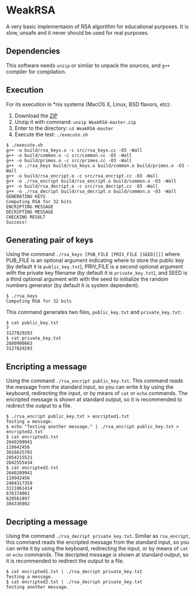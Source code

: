 # WeakRSA
A very basic implementaion of RSA algorithm for educational purposes. It is
slow, unsafe and it never should be used for real purposes.

## Dependencies

This software needs `unzip` or similar to unpack the sources, and `g++`
compiler for compilation.

## Execution

For its execution in *nix systems (MacOS X, Linux, BSD flavors, etc):

1. Download the [ZIP](https://github.com/pakozm/WeakRSA/archive/master.zip)
2. Unzip it with command: `unzip WeakRSA-master.zip`
3. Enter to the directory: `cd WeakRSA-master`
4. Execute the test: `./execute.sh`
```
$ ./execute.sh
g++ -o build/rsa_keys.o -c src/rsa_keys.cc -O3 -Wall
g++ -o build/common.o -c src/common.cc -O3 -Wall
g++ -o build/primes.o -c src/primes.cc -O3 -Wall
g++ -o ./rsa_keys build/rsa_keys.o build/common.o build/primes.o -O3 -Wall
g++ -o build/rsa_encript.o -c src/rsa_encript.cc -O3 -Wall
g++ -o ./rsa_encript build/rsa_encript.o build/common.o -O3 -Wall
g++ -o build/rsa_decript.o -c src/rsa_decript.cc -O3 -Wall
g++ -o ./rsa_decript build/rsa_decript.o build/common.o -O3 -Wall
GENERATING KEYS
Computing RSA for 32 bits
ENCRIPTING MESSAGE
DECRIPTING MESSAGE
CHECKING RESULT
Success!
```

## Generating pair of keys

Using the command `./rsa_keys [PUB_FILE [PRIV_FILE [SEED]]]]` where PUB_FILE is
an optional argument indicating where to store the public key (by default it is
`public_key.txt`), PRIV_FILE is a second optional argument with the private key
filename (by default it is `private_key.txt`), and SEED is a third optional
argument with with the seed to initialize the random numbers generator (by
default it is system dependent).

```
$ ./rsa_keys
Computing RSA for 32 bits
```

This command generates two files, `public_key.txt` and `private_key.txt`:

```
$ cat public_key.txt 
7
3127829293
$ cat private_key.txt 
2680900663
3127829293
```

## Encripting a message

Using the command `./rsa_encript public_key.txt`. This command
reads the message from the standard input, so you can write it
by using the keyboard, redirecting the input,
or by means of `cat` or `echo` commands.
The encripted message is shown at standard output, so it is
recommended to redirect the output to a file.

```
$ ./rsa_encript public_key.txt > encripted1.txt
Testing a message.
$ echo "Testing another message." | ./rsa_encript public_key.txt > encripted2.txt
$ cat encripted1.txt
2640209941
119942456
3016625791
2854215521
2642555434
$ cat encripted2.txt
2640209941
119942456
2484317359
3111061414
676374081
620561897
304336982
```

## Decripting a message

Using the command `./rsa_decript private_key.txt`. Similar as `rsa_encript`,
this command reads the encripted message from the standard input,
so you can write it by using the keyboard, redirecting the input,
or by means of `cat` or `echo`
commands. The decripted message is shown at standard output, so it is
recommended to redirect the output to a file.

```
$ cat encripted1.txt | ./rsa_decript private_key.txt
Testing a message.
$ cat encripted2.txt | ./rsa_decript private_key.txt
Testing another message.
```
